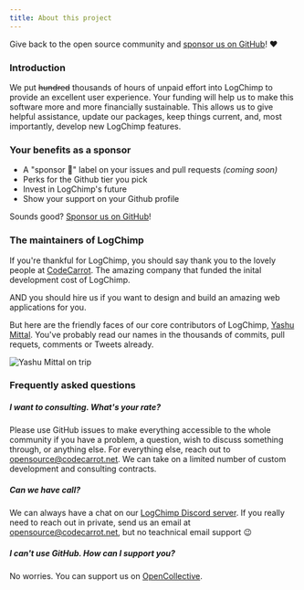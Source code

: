 ```yaml
---
title: About this project
---
```


Give back to the open source community and [sponsor us on GitHub](https://github.com/sponsors/logchimp)! ❤️

### Introduction

We put ~~hundred~~ thousands of hours of unpaid effort into LogChimp to provide an excellent user experience. Your funding will help us to make this software more and more financially sustainable. This allows us to give helpful assistance, update our packages, keep things current, and, most importantly, develop new LogChimp features.

### Your benefits as a sponsor

- A "sponsor 💖" label on your issues and pull requests _(coming soon)_
- Perks for the Github tier you pick
- Invest in LogChimp's future
- Show your support on your Github profile

Sounds good? [Sponsor us on GitHub](https://github.com/sponsors/logchimp)!

### The maintainers of LogChimp

If you're thankful for LogChimp, you should say thank you to the lovely people at [CodeCarrot](https://codecarrot.net). The amazing company that funded the inital development cost of LogChimp.

AND you should hire us if you want to design and build an amazing web applications for you.

But here are the friendly faces of our core contributors of LogChimp, [Yashu Mittal](https://github.com/mittalyashu). You've probably read our names in the thousands of commits, pull requets, comments or Tweets already.

![Yashu Mittal on trip](/images/yashu-mittal-on-trip.jpg)

### Frequently asked questions

##### I want to consulting. What's your rate?

Please use GitHub issues to make everything accessible to the whole community if you have a problem, a question, wish to discuss something through, or anything else. For everything else, reach out to [opensource@codecarrot.net](mailto:opensource@codecarrot.net). We can take on a limited number of custom development and consulting contracts.

##### Can we have call?

We can always have a chat on our [LogChimp Discord server](https://discord.gg/A7mztcC). If you really need to reach out in private, send us an email at [opensource@codecarrot.net](mailto:opensource@codecarrot.net), but no teachnical email support 😉

##### I can't use GitHub. How can I support you?

No worries. You can support us on [OpenCollective](https://opencollective.com/logchimp).
